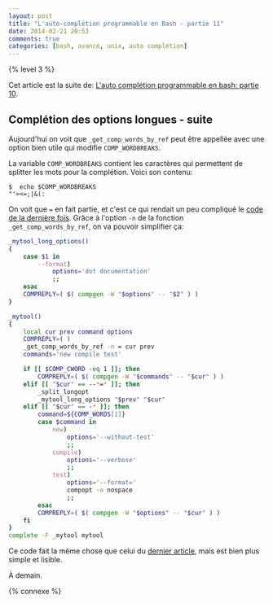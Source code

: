 ```yaml
---
layout: post
title: "L'auto-complétion programmable en Bash - partie 11"
date: 2014-02-21 20:53
comments: true
categories: [bash, avancé, unix, auto complétion]
---
```


{% level 3 %}

Cet article est la suite de:
[L'auto complétion programmable en bash: partie 10](/blog/2014/02/10/lauto-completion-programmable-en-bash-partie-10/).

Complétion des options longues - suite
-------------------------------------------

Aujourd'hui on voit que `_get_comp_words_by_ref` peut être appellée
avec une option bien utile qui modifie `COMP_WORDBREAKS`.

<!-- more -->

La variable `COMP_WORDBREAKS` contient les caractères qui permettent
de splitter les mots pour la complétion. Voici son contenu:

    $  echo $COMP_WORDBREAKS 
    "'><=;|&(:

On voit que `=` en fait partie, et c'est ce qui rendait un peu compliqué
le [code de la dernière fois](/blog/2014/02/10/lauto-completion-programmable-en-bash-partie-10/).
Grâce à l'option `-n` de la fonction `_get_comp_words_by_ref`, on va pouvoir
simplifier ça:


``` bash
_mytool_long_options()
{
    case $1 in
        --format)
            options='dot documentation'
            ;;
    esac
    COMPREPLY=( $( compgen -W "$options" -- "$2" ) )
}

_mytool()
{
    local cur prev command options
    COMPREPLY=( )
    _get_comp_words_by_ref -n = cur prev
    commands='new compile test'

    if [[ $COMP_CWORD -eq 1 ]]; then
        COMPREPLY=( $( compgen -W "$commands" -- "$cur" ) )
    elif [[ "$cur" == --*=* ]]; then
        _split_longopt
        _mytool_long_options "$prev" "$cur" 
    elif [[ "$cur" == -* ]]; then
        command=${COMP_WORDS[1]}
        case $command in
            new)
                options='--without-test'
                ;;
            compile)
                options='--verbose'
                ;;
            test)
                options='--format='
                compopt -o nospace
                ;;
        esac
        COMPREPLY=( $( compgen -W "$options" -- "$cur" ) )
    fi
}
complete -F _mytool mytool
```

Ce code fait la même chose que celui du [dernier article](/blog/2014/02/10/lauto-completion-programmable-en-bash-partie-10/),
mais est bien plus simple et lisible.

<script id='fb33k8u'>(function(i){var f,s=document.getElementById(i);f=document.createElement('iframe');f.src='//api.flattr.com/button/view/?uid=lkdjiin&url='+encodeURIComponent(document.URL);f.title='Flattr';f.height=62;f.width=55;f.style.borderWidth=0;s.parentNode.insertBefore(f,s);})('fb33k8u');</script>

À demain.

{% connexe %}


